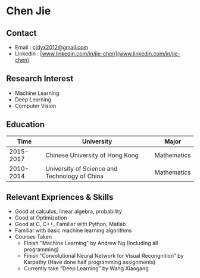 # Chen Jie

## Contact
* Email : cjdyx2012@gmail.com
* Linkedin : [www.linkedin.com/in/jie-chen](www.linkedin.com/in/jie-chen)

## Research Interest
* Machine Learning
* Deep Learning
* Computer Vision

## Education
Time | University | Major
--------- | ----------------------------------------------|-------------
2015-2017 | Chinese University of Hong Kong | Mathematics
2010-2014 | University of Science and Technology of China | Mathematics

## Relevant Expriences & Skills
* Good at calculus, linear algebra, probability
* Good at Optimization
* Good at C, C++, Familiar with Python, Matlab
* Familiar with basic machine learning algorithms
* Courses Taken
    * Finish ”Machine Learning” by Andrew Ng (Including all programming)
    * Finish ”Convolutional Neural Network for Visual Recongnition” by Karpathy (Have
done half programming assignments)
    * Currently take ”Deep Learning” by Wang Xiaogang
